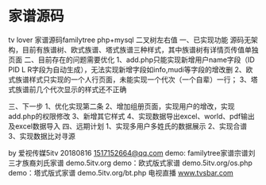 # 家谱源码
tv lover
家谱源码familytree
php+mysql 二叉树左右值
一、已实现功能
源码无架构，目前有族谱树、欧式族谱、塔式族谱三种样式，其中族谱树有详情页传值单独页面
二、目前存在的问题需要优化
1、add.php只能实现新增用户name字段（ID PID L R字段为自动生成），无法实现新增字段如info,mudi等字段的增改删
2、欧式族谱样式只实现的一个人行页面，未能实现一个代次（一个自辈）一行；
3、塔式族谱前几个代次显示的样式还不正确

三、下一步
1、优化实现第二条
2、增加组册页面，实现用户的增改，实现add.php的权限修改
3、新增其它样式
4、实现数据导出excel、world、pdf输出及excel数据导入
四、远期计划
1、实现多用户多姓氏的数据展示
2、实现合谱
3、实现数据比对寻源

by 爱视传媒5itv 20180816
1517152664@qq.com
demo: familytree家谱宗谱刘三才族裔刘氏家谱
demo.5itv.org
demo：欧式版式家谱
demo.5itv.org/os.php
demo：塔式版式家谱
demo.5itv.org/bt.php
电视直播
www.tvsbar.com

